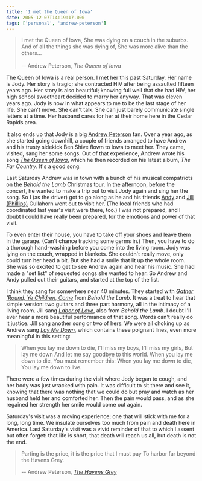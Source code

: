 ```yaml
---
title: 'I met the Queen of Iowa'
date: 2005-12-07T14:19:17.000
tags: ['personal', 'andrew-peterson']
---
```


> I met the Queen of Iowa, She was dying on a couch in the suburbs. And of all the things she was dying of, She was more alive than the others...  
> <br/>
> \-- Andrew Peterson, _The Queen of Iowa_

The Queen of Iowa is a real person. I met her this past Saturday. Her name is Jody. Her story is tragic; she contracted HIV after being assaulted fifteen years ago. Her story is also beautiful; knowing full well that she had HIV, her high school sweetheart decided to marry her anyway. That was eleven years ago. Jody is now in what appears to me to be the last stage of her life. She can't move. She can't talk. She can just barely communicate single letters at a time. Her husband cares for her at their home here in the Cedar Rapids area.

It also ends up that Jody is a big [Andrew Peterson](http://www.andrew-peterson.com) fan. Over a year ago, as she started going downhill, a couple of friends arranged to have Andrew and his trusty sidekick Ben Shive flown to Iowa to meet her. They came, visited, sang her some songs. Out of that experience, Andrew wrote his song _[The Queen of Iowa](http://www.andrew-peterson.com/lyrics.php?id=56)_, which he then recorded on his latest album, _The Far Country_. It's a good song.

Last Saturday Andrew was in town with a bunch of his musical compatriots on the _Behold the Lamb_ Christmas tour. In the afternoon, before the concert, he wanted to make a trip out to visit Jody again and sing her the song. So I (as the driver) got to go along as he and his friends [Andy](http://www.andygullahorn.com) and [Jill (Phillips)](http://www.jillphillips.com) Gullahorn went out to visit her. (The local friends who had coordinated last year's visit were there, too.) I was not prepared, and I doubt I could have really been prepared, for the emotions and power of that visit.

To even enter their house, you have to take off your shoes and leave them in the garage. (Can't chance tracking some germs in.) Then, you have to do a thorough hand-washing before you come into the living room. Jody was lying on the couch, wrapped in blankets. She couldn't really move, only could turn her head a bit. But she had a smile that lit up the whole room. She was so excited to get to see Andrew again and hear his music. She had made a "set list" of requested songs she wanted to hear. So Andrew and Andy pulled out their guitars, and started at the top of the list.

I think they sang for somewhere near 40 minutes. They started with _[Gather 'Round, Ye Children, Come](http://www.andrew-peterson.com/lyrics.php?id=42)_ from _Behold the Lamb_. It was a treat to hear that simple version: two guitars and three part harmony, all in the intimacy of a living room. Jill sang _[Labor of Love](http://www.andrew-peterson.com/lyrics.php?id=49)_, also from _Behold the Lamb_. I doubt I'll ever hear a more beautiful performance of that song. Words can't really do it justice. Jill sang another song or two of hers. We were all choking up as Andrew sang _[Lay Me Down](http://www.andrew-peterson.com/lyrics.php?id=55)_, which contains these poignant lines, even more meaningful in this setting:

> When you lay me down to die, I'll miss my boys, I'll miss my girls, But lay me down And let me say goodbye to this world. When you lay me down to die, You must remember this: When you lay me down to die, You lay me down to live.

There were a few times during the visit where Jody began to cough, and her body was just wracked with pain. It was difficult to sit there and see it, knowing that there was nothing that we could do but pray and watch as her husband held her and comforted her. Then the pain would pass, and as she regained her strength her smile would come out again.

Saturday's visit was a moving experience; one that will stick with me for a long, long time. We insulate ourselves too much from pain and death here in America. Last Saturday's visit was a vivid reminder of that to which I assent but often forget: that life is short, that death will reach us all, but death is not the end.

> Parting is the price, it is the price that I must pay To harbor far beyond the Havens Grey.
>
> \-- Andrew Peterson, _[The Havens Grey](http://www.andrew-peterson.com/lyrics.php?id=58)_
